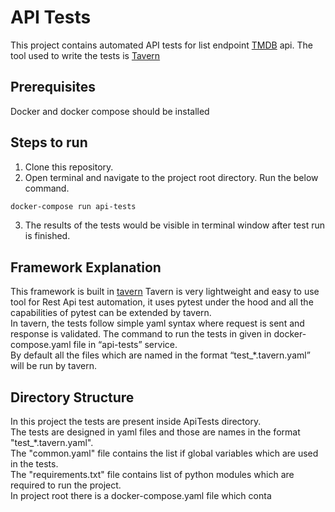 # API Tests

This project contains automated API tests for list endpoint [TMDB](https://developers.themoviedb.org/4/list/get-list) api. The tool used to write the tests is [Tavern](https://tavern.readthedocs.io/en/latest/)

## Prerequisites

Docker and docker compose should be installed

## Steps to run

1. Clone this repository.
2. Open terminal and navigate to the project root directory. Run the below command.

```bash
docker-compose run api-tests
```
3. The results of the tests would be visible in terminal window after test run is finished.

## Framework Explanation

This framework is built in [tavern](https://tavern.readthedocs.io/en/latest/)
Tavern is very lightweight and easy to use tool for Rest Api test automation, it uses pytest under the hood and all the capabilities of pytest can be extended by tavern.  
In tavern, the tests follow simple yaml syntax where request is sent and response is validated. The command to run the tests in given in docker-compose.yaml file in “api-tests” service.  
By default all the files which are named in the format “test_*.tavern.yaml” will be run by tavern.
## Directory Structure

In this project the tests are present inside ApiTests directory.  
The tests are designed in yaml files and those are names in the format "test_*.tavern.yaml".  
The "common.yaml" file contains the list if global variables which are used in the tests.  
The "requirements.txt" file contains list of python modules which are required to run the project.  
In project root there is a docker-compose.yaml file which conta